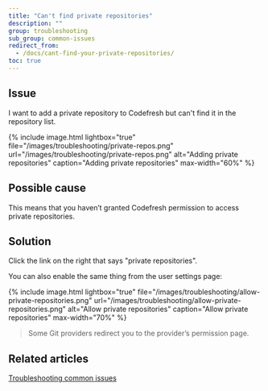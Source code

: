 ```yaml
---
title: "Can't find private repositories"
description: ""
group: troubleshooting
sub_group: common-issues
redirect_from:
  - /docs/cant-find-your-private-repositories/
toc: true
---
```

## Issue
I want to add a private repository to Codefresh but can't find it in the repository list.

{% include 
image.html 
lightbox="true" 
file="/images/troubleshooting/private-repos.png" 
url="/images/troubleshooting/private-repos.png"
alt="Adding private repositories" 
caption="Adding private repositories" 
max-width="60%"
%}

## Possible cause
This means that you haven’t granted Codefresh permission to access private repositories.

## Solution
Click the link on the right that says "private repositories".

You can also enable the same thing from the user settings page:

{% include 
image.html 
lightbox="true" 
file="/images/troubleshooting/allow-private-repositories.png" 
url="/images/troubleshooting/allow-private-repositories.png"
alt="Allow private repositories" 
caption="Allow private repositories" 
max-width="70%"
%}


> Some Git providers redirect you to the provider’s permission page.

## Related articles
[Troubleshooting common issues]({{site.baseurl}}/docs/troubleshooting/common-issues)
